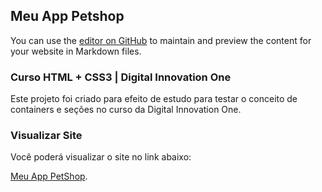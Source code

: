 ## Meu App Petshop

You can use the [editor on GitHub](https://github.com/clovisdanielcosta/myapetshop/edit/master/README.md) to maintain and preview the content for your website in Markdown files.

### Curso HTML + CSS3 | Digital Innovation One

Este projeto foi criado para efeito de estudo para testar o conceito de containers e seções no curso da Digital Innovation One.

### Visualizar Site

Você poderá visualizar o site no link abaixo: 

[Meu App PetShop](https://clovisdanielcosta.github.io/myapetshop/).
